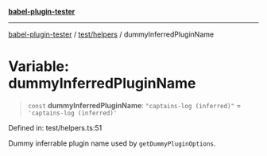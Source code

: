 [**babel-plugin-tester**](../../../README.md)

***

[babel-plugin-tester](../../../README.md) / [test/helpers](../README.md) / dummyInferredPluginName

# Variable: dummyInferredPluginName

> `const` **dummyInferredPluginName**: `"captains-log (inferred)"` = `'captains-log (inferred)'`

Defined in: test/helpers.ts:51

Dummy inferrable plugin name used by `getDummyPluginOptions`.

